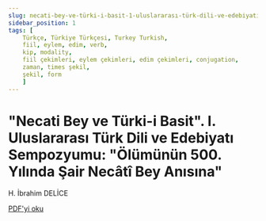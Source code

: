 ```yaml
---
slug: necati-bey-ve-türki-i-basit-1-uluslararası-türk-dili-ve-edebiyatı-sempozyumu-ölümünün-500-yılında-şair-necati-bey-anısın
sidebar_position: 1
tags: [
    Türkçe, Türkiye Türkçesi, Turkey Turkish,
    fiil, eylem, edim, verb,
    kip, modality,
    fiil çekimleri, eylem çekimleri, edim çekimleri, conjugation,
    zaman, times şekil,
    şekil, form
    ]
---
```


# "Necati Bey ve Türki-i Basit". I. Uluslararası Türk Dili ve Edebiyatı Sempozyumu: "Ölümünün 500. Yılında Şair Necâtî Bey Anısına"
H. İbrahim DELİCE

[PDF'yi oku](https://3a9ef3cb-e93c-4633-bd1d-5a58e6ae1db8.filesusr.com/ugd/dc3527_1def344af8e146658a619332e9228470.pdf)
